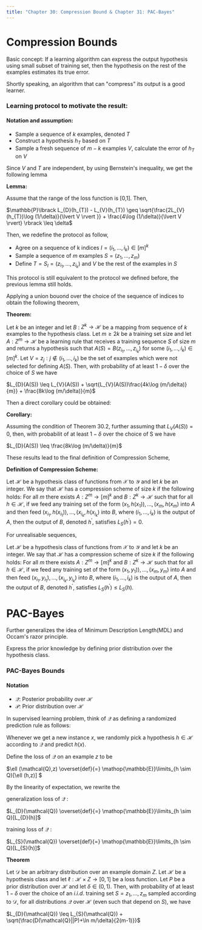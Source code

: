 ```yaml
---
title: "Chapter 30: Compression Bound & Chapter 31: PAC-Bayes"
---
```

# Compression Bounds

Basic concept:
If a learning algorithm can express the output hypothesis using small subset of training set, then the hypothesis on the rest of the examples estimates its true error.

Shortly speaking, an algorithm that can "compress" its output is a good learner.

### Learning protocol to motivate the result:

#### Notation and assumption:
* Sample a sequence of $\mathit{k}$ examples, denoted $\mathit{T}$
* Construct a hypothesis $\mathit{h}_{T}$ based on $\mathit{T}$
* Sample a fresh sequence of $m-k$ examples $V$, calculate the error of $\mathit{h}_{T}$ on $V$

Since $V$ and $T$ are independent, by using Bernstein's inequality, we get the following lemma

**Lemma:**

Assume that the range of the loss function is [0,1]. Then, 

$\mathbb{P}\lbrack L_{D}(h_{T}) - L_{V}(h_{T}) \geq \sqrt{\frac{2L_{V}(h_{T})\log (1/\delta)}{\lvert V \rvert }} + \frac{4\log (1/\delta)}{\lvert V \rvert}  \rbrack \leq \delta$

Then, we redefine the protocol as follow,
* Agree on a sequence of k indices $I = (i_{1},...,i_{k})\in [m]^{k}$
* Sample a sequence of $m$ examples $S = (z_{1},...,z_{m})$
* Define $T = S_{I} = (z_{i_{1}},...,z_{i_{k}})$ and $V$ be the rest of the examples in $S$

This protocol is still equivalent to the protocol we defined before, the previous lemma still holds.

Applying a union bouond over the choice of the sequence of indices to obtain the following theorem,

**Theorem:**

Let $k$ be an integer and let $B$ : $Z^{k} \to \mathcal{H}$ be a mapping from sequence of $k$ examples to the hypothesis class. Let $m \geq 2k$ be a training set size and let $A: Z^{m} \to \mathcal{H}$ be a learning rule that receives a training sequence $S$ of size $m$ and returns a hypothesis such that $A(S) = B(z_{i_{1}},...,z_{i_{k}})$ for some $(i_{1},...,i_{k})\in [m]^{k}$. Let $V = {z_{j}:j \not\in (i_{1},...,i_{k})}$ be the set of examples which were not selected for defining $A(S)$. Then, with probability of at least $1 - \delta$ over the choice of $S$ we have

$L_{D}(A(S)) \leq L_{V}(A(S)) + \sqrt{L_{V}(A(S))\frac{4k\log (m/\delta)}{m}} + \frac{8k\log (m/\delta)}{m}$

Then a direct corollary could be obtained:

**Corollary:**

Assuming the condition of Theorem 30.2, further assuming that $L_{V}(A(S)) = 0$, then, with probabilit of at least $1-\delta$ over the choice of S we have

$L_{D}(A(S)) \leq \frac{8k\log (m/\delta)}{m}$

These results lead to the final definition of Compression Scheme,

**Definition of Compression Scheme:**

Let $\mathcal{H}$ be a hypothesis class of functions from $\mathcal{X}$ to $\mathcal{Y}$ and let $k$ be an integer. We say that $\mathcal{H}$ has a compression scheme of size $k$ if the following holds:
For all $m$ there exists $A : Z^{m} \to [m]^{k}$ and $B : Z^{k} \to \mathcal{H}$ such that for all $h \in \mathcal{H}$, if we feed any training set of the form $(x_{1},h(x_{1})),...,(x_{m},h(x_{m})$ into $A$ and then feed $(x_{i_{1}},h(x_{i_{1}})),...,(x_{i_{k}},h(x_{i_{k}})$ into $B$, where $(i_{1},...,i_{k})$ is the output of $A$, then the output of $B$, denoted $h^\prime$, satisfies $L_{S}(h^\prime) = 0$.

For unrealisable sequences,

Let $\mathcal{H}$ be a hypothesis class of functions from $\mathcal{X}$ to $\mathcal{Y}$ and let $k$ be an integer. We say that $\mathcal{H}$ has a compression scheme of size $k$ if the following holds:
For all $m$ there exists $A : Z^{m} \to [m]^{k}$ and $B : Z^{k} \to \mathcal{H}$ such that for all $h \in \mathcal{H}$, if we feed any training set of the form $(x_{1},y_{1})),...,(x_{m},y_{m})$ into $A$ and then feed $(x_{i_{1}},y_{i_{1}}),...,(x_{i_{k}},y_{i_{k}})$ into $B$, where $(i_{1},...,i_{k})$ is the output of $A$, then the output of $B$, denoted $h^\prime$, satisfies $L_{S}(h^\prime) \leq L_{S}(h)$.


# PAC-Bayes

Further generalizes the idea of Minimum Description Length(MDL) and Occam's razor principle.

Express the prior knowledge by defining prior distribution over the hypothesis class.

### PAC-Bayes Bounds

#### Notation
* $\mathcal{Q}$: Posterior probability over $\mathcal{H}$
* $\mathcal{P}$: Prior distribution over $\mathcal{H}$

In supervised learning problem, think of $\mathcal{Q}$ as defining a randomized prediction rule as follows:

Whenever we get a new instance $x$, we randomly pick a hypothesis $h\in \mathcal{H}$ according to $\mathcal{Q}$ and predict $h(x)$.

Define the loss of $\mathcal{Q}$ on an example $z$ to be

$\ell (\mathcal{Q},z) \overset{def}{=} \mathop{\mathbb{E}}\limits_{h \sim Q}[\ell (h,z)] $

By the linearity of expectation, we rewrite the

generalization loss of $\mathcal{Q}$ :

$L_{D}(\mathcal{Q}) \overset{def}{=} \mathop{\mathbb{E}}\limits_{h \sim Q}[L_{D}(h)]$

training loss of $\mathcal{Q}$ :

$L_{S}(\mathcal{Q}) \overset{def}{=} \mathop{\mathbb{E}}\limits_{h \sim Q}[L_{S}(h)]$

**Theorem**

Let $\mathcal{D}$ be an arbitrary distribution over an example domain $Z$. Let $\mathcal{H}$ be a hypothesis class and let $\ell : \mathcal{H} \times Z \to [0,1]$ be a loss function. Let $P$ be a prior distribution over $\mathcal{H}$ and let $\delta \in (0,1)$. Then, with probability of at least $1-\delta$ over the choice of an $i.i.d.$ training set $S = {z_{1},...,z_{m}}$ sampled according to $\mathcal{D}$, for all distributions $\mathcal{Q}$ over $\mathcal{H}$ (even such that depend on $S$), we have

$L_{D}(\mathcal{Q}) \leq L_{S}(\mathcal{Q}) + \sqrt{\frac{D(\mathcal{Q}||P)+\ln m/\delta}{2(m-1)}}$

